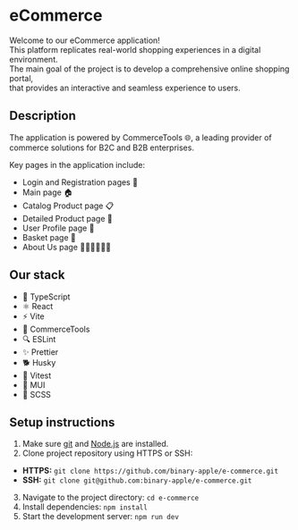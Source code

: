# eCommerce

Welcome to our eCommerce application!  
This platform replicates real-world shopping experiences in a digital environment.  
The main goal of the project is to develop a comprehensive online shopping portal,  
that provides an interactive and seamless experience to users.

## Description

The application is powered by CommerceTools 🌐, a leading provider of commerce solutions for B2C and B2B enterprises.

Key pages in the application include:

- Login and Registration pages 🔐
- Main page 🏠
- Catalog Product page 📋
- Detailed Product page 🔎
- User Profile page 👤
- Basket page 🛒
- About Us page 🙋‍♀️🙋‍♂️🙋‍♀️

## Our stack

- 📘 TypeScript
- ⚛️ React
- ⚡ Vite
- 🛒 CommerceTools
- 🔍 ESLint
- ✨ Prettier
- 🐕 Husky
- 🚀 Vitest
- 🎨 MUI
- 💅 SCSS

## Setup instructions

1. Make sure [git](https://git-scm.com/) and [Node.js](https://nodejs.org/en) are installed.
2. Clone project repository using HTTPS or SSH:

- **HTTPS:** `git clone https://github.com/binary-apple/e-commerce.git`
- **SSH:** `git clone git@github.com:binary-apple/e-commerce.git`

3. Navigate to the project directory: `cd e-commerce`
4. Install dependencies: `npm install`
5. Start the development server: `npm run dev`
